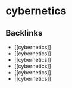 # cybernetics



<a id="orgce2b58b"></a>

## Backlinks

-   [[cybernetics]]
-   [[cybernetics]]
-   [[cybernetics]]
-   [[cybernetics]]
-   [[cybernetics]]
-   [[cybernetics]]
